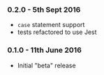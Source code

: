 ### 0.2.0 - 5th Sept 2016
- `case` statement support
- tests refactored to use Jest

### 0.1.0 - 11th June 2016
- Initial "beta" release
